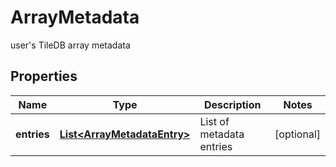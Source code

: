 

# ArrayMetadata

user's TileDB array metadata

## Properties

| Name | Type | Description | Notes |
|------------ | ------------- | ------------- | -------------|
|**entries** | [**List&lt;ArrayMetadataEntry&gt;**](ArrayMetadataEntry.md) | List of metadata entries |  [optional] |



